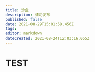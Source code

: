 ```yaml
---
title: 沙盒
description: 请勿发布
published: false
date: 2021-08-29T15:01:58.456Z
tags: 
editor: markdown
dateCreated: 2021-08-24T12:03:16.055Z
---
```


# TEST
